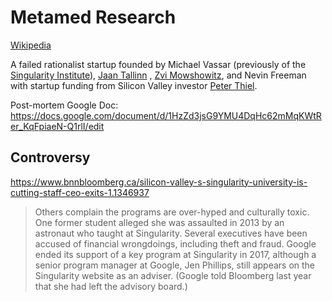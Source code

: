 
# Metamed Research

[Wikipedia](https://en.wikipedia.org/wiki/MetaMed)

A failed rationalist startup founded by Michael Vassar (previously of the [Singularity Institute]()), [Jaan Tallinn]() , [Zvi Mowshowitz](), and Nevin Freeman with startup funding from Silicon Valley investor [Peter Thiel]().

Post-mortem Google Doc:
https://docs.google.com/document/d/1HzZd3jsG9YMU4DqHc62mMqKWtRer_KqFpiaeN-Q1rlI/edit

## Controversy

https://www.bnnbloomberg.ca/silicon-valley-s-singularity-university-is-cutting-staff-ceo-exits-1.1346937

> Others complain the programs are over-hyped and culturally toxic. One former student alleged she was assaulted in 2013 by an astronaut who taught at Singularity. Several executives have been accused of financial wrongdoings, including theft and fraud. Google ended its support of a key program at Singularity in 2017, although a senior program manager at Google, Jen Phillips, still appears on the Singularity website as an adviser. (Google told Bloomberg last year that she had left the advisory board.)


